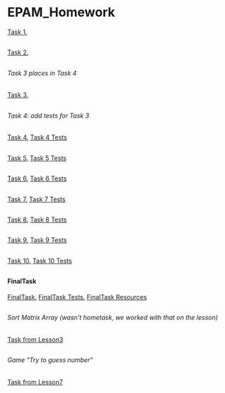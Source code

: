 # EPAM_Homework

[Task 1.](/src/main/ua/university/Task1/)
##
[Task 2.](/src/main/ua/university/Task2/)
##
###### Task 3 places in Task 4
[Task 3.](/src/main/ua/university/Task4/)
##
###### Task 4: add tests for Task 3
[Task 4.](/src/main/ua/university/Task4/)
[Task 4 Tests](/src/test/Task4Test/)
##
[Task 5.](/src/main/ua/university/Task5/)
[Task 5 Tests](/src/test/Task5Test/)
##
[Task 6.](/src/main/ua/university/Task6/)
[Task 6 Tests](/src/test/Task6Test/)
##
[Task 7.](/src/main/ua/university/Task7/)
[Task 7 Tests](/src/test/Task7Test/)
##
[Task 8.](/src/main/ua/university/Task8/)
[Task 8 Tests](/src/test/Task8Test/)
##
[Task 9.](/src/main/ua/university/Task9/)
[Task 9 Tests](/src/test/Task9Test/)
##
[Task 10.](/src/main/ua/university/Task10/)
[Task 10 Tests](/src/test/Task10Test/)
##
#### FinalTask
[FinalTask.](/src/main/ua/university/finalTask/)
[FinalTask Tests.](/src/test/finalTaskTest/)
[FinalTask Resources](/resources/)
##
###### Sort Matrix Array (wasn't hometask, we worked with that on the lesson)
[Task from Lesson3](/src/main/ua/university/Lesson3Task/)
##
###### Game "Try to guess number"
[Task from Lesson7](/src/main/ua/university/Lesson7Task/)
